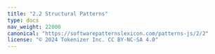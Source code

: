 ```yaml
---
title: "2.2 Structural Patterns"
type: docs
nav_weight: 22000
canonical: "https://softwarepatternslexicon.com/patterns-js/2/2"
license: "© 2024 Tokenizer Inc. CC BY-NC-SA 4.0"
---
```

